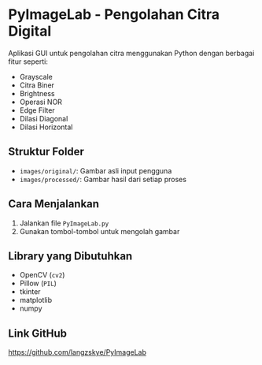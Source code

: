 # PyImageLab - Pengolahan Citra Digital

Aplikasi GUI untuk pengolahan citra menggunakan Python dengan berbagai fitur seperti:
- Grayscale
- Citra Biner
- Brightness
- Operasi NOR
- Edge Filter
- Dilasi Diagonal
- Dilasi Horizontal

## Struktur Folder
- `images/original/`: Gambar asli input pengguna
- `images/processed/`: Gambar hasil dari setiap proses

## Cara Menjalankan
1. Jalankan file `PyImageLab.py`
2. Gunakan tombol-tombol untuk mengolah gambar

## Library yang Dibutuhkan
- OpenCV (`cv2`)
- Pillow (`PIL`)
- tkinter
- matplotlib
- numpy

## Link GitHub
https://github.com/langzskye/PyImageLab
